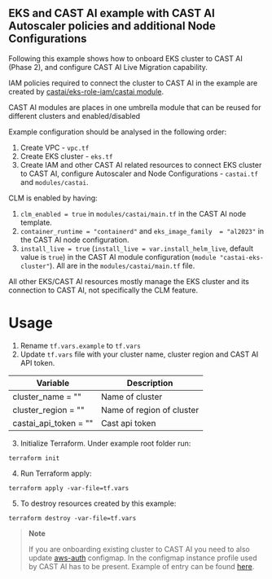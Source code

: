 ## EKS and CAST AI example with CAST AI Autoscaler policies and additional Node Configurations

Following this example shows how to onboard EKS cluster to CAST AI (Phase 2), and configure CAST AI Live Migration capability.

IAM policies required to connect the cluster to CAST AI in the example are created by [castai/eks-role-iam/castai module](https://github.com/castai/terraform-castai-eks-role-iam).

CAST AI modules are places in one umbrella module that can be reused for different clusters and enabled/disabled

Example configuration should be analysed in the following order:
1. Create VPC - `vpc.tf`
2. Create EKS cluster - `eks.tf`
3. Create IAM and other CAST AI related resources to connect EKS cluster to CAST AI, configure Autoscaler and Node Configurations  - `castai.tf` and `modules/castai`.

CLM is enabled by having:
1. `clm_enabled = true` in `modules/castai/main.tf` in the CAST AI node template.
2. `container_runtime = "containerd"` and `eks_image_family  = "al2023"` in the CAST AI node configuration.
3. `install_live = true` (`install_live = var.install_helm_live`, default value is `true`) in the CAST AI module configuration (`module "castai-eks-cluster"`).
All are in the `modules/castai/main.tf` file.

All other EKS/CAST AI resources mostly manage the EKS cluster and its connection to CAST AI, not specifically the CLM feature.

# Usage
1. Rename `tf.vars.example` to `tf.vars`
2. Update `tf.vars` file with your cluster name, cluster region and CAST AI API token.

| Variable | Description |
| --- | --- |
| cluster_name                = "" | Name of cluster |
| cluster_region              = "" | Name of region of cluster |
| castai_api_token            = "" | Cast api token |

3. Initialize Terraform. Under example root folder run:
```
terraform init
```
4. Run Terraform apply:
```
terraform apply -var-file=tf.vars
```
5. To destroy resources created by this example:
```
terraform destroy -var-file=tf.vars
```

> **Note**
>
> If you are onboarding existing cluster to CAST AI you need to also update [aws-auth](https://docs.aws.amazon.com/eks/latest/userguide/add-user-role.html) configmap. In the configmap instance profile
> used by CAST AI has to be present. Example of entry can be found [here](https://github.com/castai/terraform-provider-castai/blob/157babd57b0977f499eb162e9bee27bee51d292a/examples/eks/eks_cluster_autoscaler_polices/eks.tf#L28-L38).
